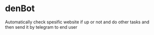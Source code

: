 # denBot
Automatically check spesific website if up or not and do other tasks and then send it by telegram to end user